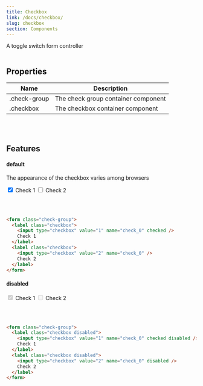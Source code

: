 ```yaml
---
title: Checkbox
link: /docs/checkbox/
slug: checkbox
section: Components
---
```


A toggle switch form controller
<br>
<br>

## Properties
<table class="ro-table-group ro-table-group-outline">
  <thead>
    <tr>
      <th>Name</th>
      <th>Description</th>
    </tr>
  </thead>
  <tbody class="align-baseline">
    <tr>
      <td>.check-group</td>
      <td>
        The check group container component
      </td>
    </tr>
    <tr>
      <td>.checkbox</td>
      <td>
        The checkbox container component
      </td>
    </tr>
  </tbody>
</table>
<br>
<br>


## Features
#### default
The appearance of the checkbox varies among browsers

<form class="check-group">
  <label class="checkbox">
    <input type="checkbox" value="1" name="check_0" checked />
    Check 1
  </label>
  <label class="checkbox">
    <input type="checkbox" value="2" name="check_0" />
    Check 2
  </label>
</form>
<br>
<br>

```html {}
<form class="check-group">
  <label class="checkbox">
    <input type="checkbox" value="1" name="check_0" checked />
    Check 1
  </label>
  <label class="checkbox">
    <input type="checkbox" value="2" name="check_0" />
    Check 2
  </label>
</form>
```


#### disabled
<form class="check-group">
  <label class="checkbox disabled">
    <input type="checkbox" value="1" name="check_0" checked disabled />
    Check 1
  </label>
  <label class="checkbox disabled">
    <input type="checkbox" value="2" name="check_0" disabled />
    Check 2
  </label>
</form>
<br>
<br>

```html {}
<form class="check-group">
  <label class="checkbox disabled">
    <input type="checkbox" value="1" name="check_0" checked disabled />
    Check 1
  </label>
  <label class="checkbox disabled">
    <input type="checkbox" value="2" name="check_0" disabled />
    Check 2
  </label>
</form>
```

